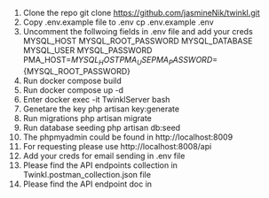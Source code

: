 1. Clone the repo 
    git clone https://github.com/jasmineNik/twinkl.git
2. Copy .env.example file to .env
    cp .env.example .env
3. Uncomment the follwoing fields in .env file and add your creds 
    MYSQL_HOST
    MYSQL_ROOT_PASSWORD
    MYSQL_DATABASE
    MYSQL_USER
    MYSQL_PASSWORD 
    PMA_HOST=${MYSQL_HOST}
    PMA_USE
    PMA_PASSWORD=${MYSQL_ROOT_PASSWORD}
4. Run docker compose build
5. Run docker compose up -d
6. Enter docker exec -it TwinklServer bash
7. Genetare the key 
   php artisan key:generate
8. Run migrations 
    php artisan migrate
9. Run database seeding 
    php artisan db:seed
10. The phpmyadmin could be found in http://localhost:8009 
11. For requesting please use http://localhost:8008/api
12. Add your creds for email sending in .env file
13. Please find the API endpoints collection in Twinkl.postman_collection.json file
14. Please find the API endpoint doc in 
